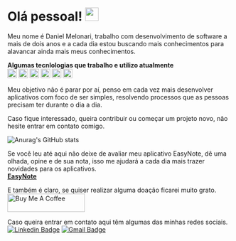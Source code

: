 # Olá pessoal! <img src="https://raw.githubusercontent.com/MartinHeinz/MartinHeinz/master/wave.gif" width="30px">

Meu nome é Daniel Melonari, trabalho com desenvolvimento de software a mais de dois anos e a cada dia estou buscando mais conhecimentos
para alavancar ainda mais meus conhecimentos.

<b>Algumas tecnlologias que trabalho e utilizo atualmente</b>
<br>
<a href="https://vuejs.org/" title="Vue.js"><img src="https://github.com/get-icon/geticon/raw/master/icons/vue.svg" alt="Vue.js" width="21px" height="21px"></a>
<a href="https://nodejs.org/" title="Node.js"><img src="https://github.com/get-icon/geticon/raw/master/icons/nodejs-icon.svg" alt="Node.js" width="21px" height="21px"></a>
<a href="https://www.java.com/" title="Java"><img src="https://github.com/get-icon/geticon/raw/master/icons/java.svg" alt="Java" width="21px" height="21px"></a>
<a href="https://spring.io/" title="Spring"><img src="https://github.com/get-icon/geticon/raw/master/icons/spring.svg" alt="Spring" width="21px" height="21px"></a>
<a href="https://dev.mysql.com/" title="MySQL"><img src="https://github.com/get-icon/geticon/raw/master/icons/mysql.svg" alt="MySQL" width="21px" height="21px"></a>
<a href="https://flutter.dev/" title="Flutter"><img src="https://github.com/get-icon/geticon/raw/master/icons/flutter.svg" alt="Flutter" width="21px" height="21px"></a>

Meu objetivo não é parar por aí, penso em cada vez mais desenvolver aplicativos com foco de ser simples, resolvendo processos que as
pessoas precisam ter durante o dia a dia.

Caso fique interessado, queira contribuir ou começar um projeto novo, não hesite entrar em contato comigo.

![Anurag's GitHub stats](https://github-readme-stats.vercel.app/api?username=llFurtll&show_icons=true&theme=dracula)

Se você leu até aqui não deixe de avaliar meu aplicativo EasyNote, dê uma olhada, opine e de sua nota, isso me ajudará a cada dia mais trazer novidades
para os aplicativos.
<br>
<a href="https://play.google.com/store/apps/details?id=com.daniel.note&pli=1" target="new"><b>EasyNote</b></a>

E também é claro, se quiser realizar alguma doação ficarei muito grato.
<br>
<a href="https://www.buymeacoffee.com/danielmelonari" target="_blank"><img src="https://cdn.buymeacoffee.com/buttons/default-orange.png" alt="Buy Me A Coffee" height="41" width="174"></a>

Caso queira entrar em contato aqui têm algumas das minhas redes sociais.
<br>
[![Linkedin Badge](https://img.shields.io/badge/-Daniel-blue?style=flat-square&logo=Linkedin&logoColor=white&link=https://www.linkedin.com/in/daniel-melonari-5413a7197/)](https://www.linkedin.com/in/daniel-melonari-5413a7197/) 
[![Gmail Badge](https://img.shields.io/badge/-danielmelonari@gmail.com-c14438?style=flat-square&logo=Gmail&logoColor=white&link=mailto:danielmelonari@gmail.com)](mailto:danielmelonari@gmail.com)
